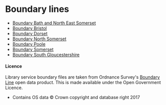 Boundary lines
==============

- [Boundary Bath and North East Somerset](https://github.com/LibrariesWest/opendata/blob/master/geography/boundary_bathandnortheastsomerset.geojson)
- [Boundary Bristol](https://github.com/LibrariesWest/opendata/blob/master/geography/boundary_bristol.geojson)
- [Boundary Dorset](https://github.com/LibrariesWest/opendata/blob/master/geography/boundary_dorset.geojson)
- [Boundary North Somerset](https://github.com/LibrariesWest/opendata/blob/master/geography/boundary_northsomerset.geojson)
- [Boundary Poole](https://github.com/LibrariesWest/opendata/blob/master/geography/boundary_poole.geojson)
- [Boundary Somerset](https://github.com/LibrariesWest/opendata/blob/master/geography/boundary_somerset.geojson)
- [Boundary South Gloucestershire](https://github.com/LibrariesWest/opendata/blob/master/geography/boundary_southglos.geojson)

#### Licence

Library service boundary files are taken from Ordnance Survey's [Boundary Line](https://www.ordnancesurvey.co.uk/business-and-government/products/boundary-line.html) open data product. This is made available under the Open Government Licence.

- Contains OS data © Crown copyright and database right 2017
